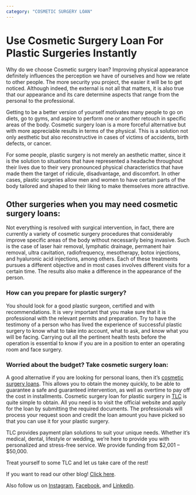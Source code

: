 ```yaml
---
category: "COSMETIC SURGERY LOAN"
---
```


# Use Cosmetic Surgery Loan For Plastic Surgeries Instantly

Why do we choose Cosmetic surgery loan? Improving physical appearance definitely influences the perception we have of ourselves and how we relate to other people. The more security you project, the easier it will be to get noticed. Although indeed, the external is not all that matters, it is also true that our appearance and its care determine aspects that range from the personal to the professional.

Getting to be a better version of yourself motivates many people to go on diets, go to gyms, and aspire to perform one or another retouch in specific areas of the body. Cosmetic surgery loan is a more forceful alternative but with more appreciable results in terms of the physical. This is a solution not only aesthetic but also reconstructive in cases of victims of accidents, birth defects, or cancer.

For some people, plastic surgery is not merely an aesthetic matter, since it is the solution to situations that have represented a headache throughout their lives due to their very pronounced physical characteristics that have made them the target of ridicule, disadvantage, and discomfort. In other cases, plastic surgeries allow men and women to have certain parts of the body tailored and shaped to their liking to make themselves more attractive.

## Other surgeries when you may need cosmetic surgery loans:

Not everything is resolved with surgical intervention, in fact, there are currently a variety of cosmetic surgery procedures that considerably improve specific areas of the body without necessarily being invasive. Such is the case of laser hair removal, lymphatic drainage, permanent hair removal, ultra cavitation, radiofrequency, mesotherapy, botox injections, and hyaluronic acid injections, among others. Each of these treatments pursues a different objective and in most cases involves different visits for a certain time. The results also make a difference in the appearance of the person.

### How can you prepare for plastic surgery?

You should look for a good plastic surgeon, certified and with recommendations. It is very important that you make sure that it is professional with the relevant permits and preparation. Try to have the testimony of a person who has lived the experience of successful plastic surgery to know what to take into account, what to ask, and know what you will be facing. Carrying out all the pertinent health tests before the operation is essential to know if you are in a position to enter an operating room and face surgery.

### Worried about the budget? Take cosmetic surgery loan:

A good alternative if you are looking for personal loans, then it’s [cosmetic surgery loans](https://medical.tlc.com.au/cosmetic-surgery/). This allows you to obtain the money quickly, to be able to guarantee a safe and guaranteed intervention, as well as overtime to pay off the cost in installments. Cosmetic surgery loan for plastic surgery in [TLC](https://tlc.com.au/) is quite simple to obtain. All you need is to visit the official website and apply for the loan by submitting the required documents. The professionals will process your request soon and credit the loan amount you have picked so that you can use it for your plastic surgery.

TLC provides payment plan solutions to suit your unique needs. Whether it’s medical, dental, lifestyle or wedding, we’re here to provide you with personalized and stress-free service. We provide funding from $2,001 – $50,000.

Treat yourself to some TLC and let us take care of the rest!

If you want to read our other blog! [Click here](https://tlc.com.au/blog/).

Also follow us on [Instagram](https://www.instagram.com/tlc.social/), [Facebook](https://www.facebook.com/totallifestylecredit/), and [Linkedin](https://www.linkedin.com/in/tim-boon-bba34350?trk=org-employees_profile-result-card_result-card_full-click).
